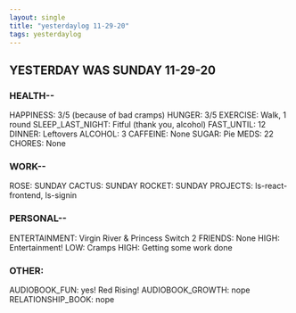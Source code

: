 ```yaml
---
layout: single
title: "yesterdaylog 11-29-20"
tags: yesterdaylog
---
```


## YESTERDAY WAS SUNDAY 11-29-20

### HEALTH--

HAPPINESS: 3/5 (because of bad cramps) 
HUNGER: 3/5
EXERCISE: Walk, 1 round
SLEEP_LAST_NIGHT: Fitful (thank you, alcohol)
FAST_UNTIL: 12
DINNER: Leftovers
ALCOHOL: 3
CAFFEINE: None
SUGAR: Pie
MEDS: 22
CHORES: None

### WORK--

ROSE: SUNDAY
CACTUS: SUNDAY
ROCKET: SUNDAY
PROJECTS: ls-react-frontend, ls-signin

### PERSONAL--

ENTERTAINMENT: Virgin River & Princess Switch 2
FRIENDS: None
HIGH: Entertainment!
LOW: Cramps
HIGH: Getting some work done

### OTHER:

AUDIOBOOK_FUN: yes! Red Rising!
AUDIOBOOK_GROWTH: nope
RELATIONSHIP_BOOK: nope